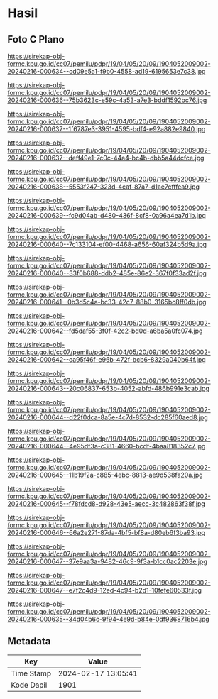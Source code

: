 # Hasil

## Foto C Plano

https://sirekap-obj-formc.kpu.go.id/cc07/pemilu/pdpr/19/04/05/20/09/1904052009002-20240216-000634--cd09e5a1-f9b0-4558-ad19-6195653e7c38.jpg

https://sirekap-obj-formc.kpu.go.id/cc07/pemilu/pdpr/19/04/05/20/09/1904052009002-20240216-000636--75b3623c-e59c-4a53-a7e3-bddf1592bc76.jpg

https://sirekap-obj-formc.kpu.go.id/cc07/pemilu/pdpr/19/04/05/20/09/1904052009002-20240216-000637--1f6787e3-3951-4595-bdf4-e92a882e9840.jpg

https://sirekap-obj-formc.kpu.go.id/cc07/pemilu/pdpr/19/04/05/20/09/1904052009002-20240216-000637--deff49e1-7c0c-44a4-bc4b-dbb5a44dcfce.jpg

https://sirekap-obj-formc.kpu.go.id/cc07/pemilu/pdpr/19/04/05/20/09/1904052009002-20240216-000638--5553f247-323d-4caf-87a7-d1ae7cfffea9.jpg

https://sirekap-obj-formc.kpu.go.id/cc07/pemilu/pdpr/19/04/05/20/09/1904052009002-20240216-000639--fc9d04ab-d480-436f-8cf8-0a96a4ea7d1b.jpg

https://sirekap-obj-formc.kpu.go.id/cc07/pemilu/pdpr/19/04/05/20/09/1904052009002-20240216-000640--7c133104-ef00-4468-a656-60af324b5d9a.jpg

https://sirekap-obj-formc.kpu.go.id/cc07/pemilu/pdpr/19/04/05/20/09/1904052009002-20240216-000640--33f0b688-ddb2-485e-86e2-367f0f33ad2f.jpg

https://sirekap-obj-formc.kpu.go.id/cc07/pemilu/pdpr/19/04/05/20/09/1904052009002-20240216-000641--0b3d5c4a-bc33-42c7-88b0-3165bc8ff0db.jpg

https://sirekap-obj-formc.kpu.go.id/cc07/pemilu/pdpr/19/04/05/20/09/1904052009002-20240216-000642--fd5daf55-3f0f-42c2-bd0d-a6ba5a0fc074.jpg

https://sirekap-obj-formc.kpu.go.id/cc07/pemilu/pdpr/19/04/05/20/09/1904052009002-20240216-000642--ca95f46f-e96b-472f-bcb6-8329a040b64f.jpg

https://sirekap-obj-formc.kpu.go.id/cc07/pemilu/pdpr/19/04/05/20/09/1904052009002-20240216-000643--20c06837-653b-4052-abfd-486b991e3cab.jpg

https://sirekap-obj-formc.kpu.go.id/cc07/pemilu/pdpr/19/04/05/20/09/1904052009002-20240216-000644--d22f0dca-8a5e-4c7d-8532-dc285f60aed8.jpg

https://sirekap-obj-formc.kpu.go.id/cc07/pemilu/pdpr/19/04/05/20/09/1904052009002-20240216-000644--4e95df3a-c381-4660-bcdf-4baa818352c7.jpg

https://sirekap-obj-formc.kpu.go.id/cc07/pemilu/pdpr/19/04/05/20/09/1904052009002-20240216-000645--11b19f2a-c885-4ebc-8813-ae9d538fa20a.jpg

https://sirekap-obj-formc.kpu.go.id/cc07/pemilu/pdpr/19/04/05/20/09/1904052009002-20240216-000645--f78fdcd8-d928-43e5-aecc-3c482863f38f.jpg

https://sirekap-obj-formc.kpu.go.id/cc07/pemilu/pdpr/19/04/05/20/09/1904052009002-20240216-000646--66a2e271-87da-4bf5-bf8a-d80eb6f3ba93.jpg

https://sirekap-obj-formc.kpu.go.id/cc07/pemilu/pdpr/19/04/05/20/09/1904052009002-20240216-000647--37e9aa3a-9482-46c9-9f3a-b1cc0ac2203e.jpg

https://sirekap-obj-formc.kpu.go.id/cc07/pemilu/pdpr/19/04/05/20/09/1904052009002-20240216-000647--e7f2c4d9-12ed-4c94-b2d1-10fefe60533f.jpg

https://sirekap-obj-formc.kpu.go.id/cc07/pemilu/pdpr/19/04/05/20/09/1904052009002-20240216-000635--34d04b6c-9f94-4e9d-b84e-0df9368716b4.jpg


## Metadata

| Key        | Value               |
| ---------- | ------------------- |
| Time Stamp | 2024-02-17 13:05:41 |
| Kode Dapil | 1901                |




